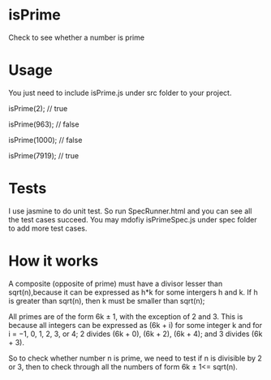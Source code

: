 isPrime
=======

Check to see whether a number is prime

Usage
=======
You just need to include isPrime.js under src folder to your project.

isPrime(2); // true

isPrime(963); // false

isPrime(1000); // false

isPrime(7919); // true

Tests
=======
I use jasmine to do unit test. So run SpecRunner.html and you can see all the test cases succeed. You may mdofiy isPrimeSpec.js under spec folder to add more test cases.

How it works
=======
A composite (opposite of prime) must have a divisor lesser than sqrt(n),because it can be expressed as h*k for some intergers h and k. If h is greater than sqrt(n), then k must be smaller than sqrt(n);

All primes are of the form 6k ± 1, with the exception of 2 and 3. This is because all integers can be expressed as (6k + i) for some integer k and for i = −1, 0, 1, 2, 3, or 4; 2 divides (6k + 0), (6k + 2), (6k + 4); and 3 divides (6k + 3). 

So to check whether number n is prime, we need to test if n is divisible by 2 or 3, then to check through all the numbers of form 6k ± 1<= sqrt(n). 

